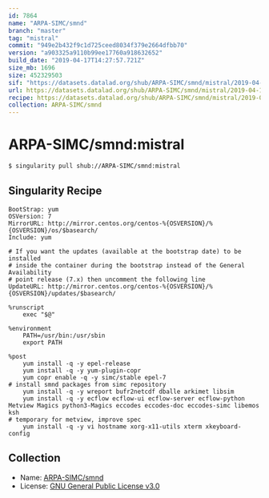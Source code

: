 ```yaml
---
id: 7864
name: "ARPA-SIMC/smnd"
branch: "master"
tag: "mistral"
commit: "949e2b432f9c1d725ceed8034f379e2664dfbb70"
version: "a903325a9110b99ee17760a918632652"
build_date: "2019-04-17T14:27:57.721Z"
size_mb: 1696
size: 452329503
sif: "https://datasets.datalad.org/shub/ARPA-SIMC/smnd/mistral/2019-04-17-949e2b43-a903325a/a903325a9110b99ee17760a918632652.simg"
url: https://datasets.datalad.org/shub/ARPA-SIMC/smnd/mistral/2019-04-17-949e2b43-a903325a/
recipe: https://datasets.datalad.org/shub/ARPA-SIMC/smnd/mistral/2019-04-17-949e2b43-a903325a/Singularity
collection: ARPA-SIMC/smnd
---
```


# ARPA-SIMC/smnd:mistral

```bash
$ singularity pull shub://ARPA-SIMC/smnd:mistral
```

## Singularity Recipe

```singularity
BootStrap: yum
OSVersion: 7
MirrorURL: http://mirror.centos.org/centos-%{OSVERSION}/%{OSVERSION}/os/$basearch/
Include: yum

# If you want the updates (available at the bootstrap date) to be installed
# inside the container during the bootstrap instead of the General Availability
# point release (7.x) then uncomment the following line
UpdateURL: http://mirror.centos.org/centos-%{OSVERSION}/%{OSVERSION}/updates/$basearch/

%runscript
    exec "$@"

%environment
    PATH=/usr/bin:/usr/sbin
    export PATH
    
%post
    yum install -q -y epel-release
    yum install -q -y yum-plugin-copr
    yum copr enable -q -y simc/stable epel-7
# install smnd packages from simc repository
    yum install -q -y wreport bufr2netcdf dballe arkimet libsim
    yum install -q -y ecflow ecflow-ui ecflow-server ecflow-python Metview Magics python3-Magics eccodes eccodes-doc eccodes-simc libemos ksh
# temporary for metview, improve spec
    yum install -q -y vi hostname xorg-x11-utils xterm xkeyboard-config
```

## Collection

 - Name: [ARPA-SIMC/smnd](https://github.com/ARPA-SIMC/smnd)
 - License: [GNU General Public License v3.0](https://api.github.com/licenses/gpl-3.0)

